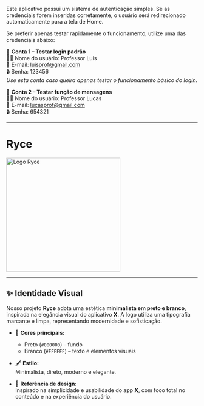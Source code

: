 Este aplicativo possui um sistema de autenticação simples. Se as credenciais forem inseridas corretamente, o usuário será redirecionado automaticamente para a tela de Home.

Se preferir apenas testar rapidamente o funcionamento, utilize uma das credenciais abaixo:

👤 **Conta 1 – Testar login padrão**  
👨‍🏫 Nome do usuário: Professor Luis  
📧 E-mail: luisprof@gmail.com  
🔒 Senha: 123456  
*Use esta conta caso queira apenas testar o funcionamento básico do login.*

💬 **Conta 2 – Testar função de mensagens**  
👨‍🏫 Nome do usuário: Professor Lucas  
📧 E-mail: lucasprof@gmail.com  
🔒 Senha: 654321  

---

# Ryce

<img src="b0aa63fd-3123-4baf-b4f8-c415cbfd864f.png" alt="Logo Ryce" width="300"/>

---

## ✨ Identidade Visual

Nosso projeto **Ryce** adota uma estética **minimalista em preto e branco**, inspirada na elegância visual do aplicativo **X**. A logo utiliza uma tipografia marcante e limpa, representando modernidade e sofisticação.

- 🎨 **Cores principais:**  
  - Preto (`#000000`) – fundo  
  - Branco (`#FFFFFF`) – texto e elementos visuais  

- 🖋️ **Estilo:**  
  Minimalista, direto, moderno e elegante.

- 📱 **Referência de design:**  
  Inspirado na simplicidade e usabilidade do app **X**, com foco total no conteúdo e na experiência do usuário.
